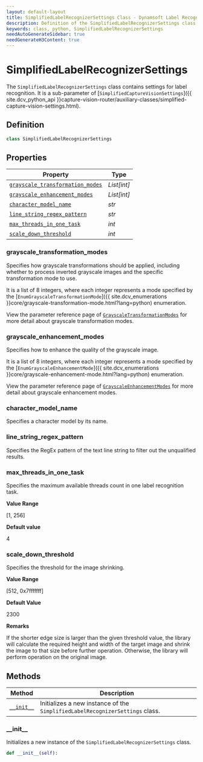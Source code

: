 ```yaml
---
layout: default-layout
title: SimplifiedLabelRecognizerSettings Class - Dynamsoft Label Recognizer Module Python Edition API Reference
description: Definition of the SimplifiedLabelRecognizerSettings class in Dynamsoft Label Recognizer Module Python Edition.
keywords: class, python, SimplifiedLabelRecognizerSettings
needAutoGenerateSidebar: true
needGenerateH3Content: true
---
```


# SimplifiedLabelRecognizerSettings

The `SimplifiedLabelRecognizerSettings` class contains settings for label recognition. It is a sub-parameter of [`SimplifiedCaptureVisionSettings`]({{ site.dcv_python_api }}capture-vision-router/auxiliary-classes/simplified-capture-vision-settings.html).

## Definition

```python
class SimplifiedLabelRecognizerSettings
```

## Properties

| Property  | Type |
| --------- | ---- |
| [`grayscale_transformation_modes`](#grayscale_transformation_modes) | *List[int]* |
| [`grayscale_enhancement_modes`](#grayscale_enhancement_modes) | *List[int]* |
| [`character_model_name`](#character_model_name) | *str* |
| [`line_string_regex_pattern`](#line_string_regex_pattern) | *str* |
| [`max_threads_in_one_task`](#max_threads_in_one_task) | *int* |
| [`scale_down_threshold`](#scale_down_threshold) | *int* |

### grayscale_transformation_modes

Specifies how grayscale transformations should be applied, including whether to process inverted grayscale images and the specific transformation mode to use.

It is a list of 8 integers, where each integer represents a mode specified by the [`EnumGrayscaleTransformationMode`]({{ site.dcv_enumerations }}core/grayscale-transformation-mode.html?lang=python) enumeration.

View the parameter reference page of <a href="{{ site.dcv_parameters_reference }}image-parameter/grayscale-transformation-modes.html?product=dlr&repoType=core" target="_blank">`GrayscaleTransformationModes`</a> for more detail about grayscale transformation modes.

### grayscale_enhancement_modes

Specifies how to enhance the quality of the grayscale image.

It is a list of 8 integers, where each integer represents a mode specified by the [`EnumGrayscaleEnhancementMode`]({{ site.dcv_enumerations }}core/grayscale-enhancement-mode.html?lang=python) enumeration.

View the parameter reference page of <a href="{{ site.dcv_parameters_reference }}image-parameter/grayscale-enhancement-modes.html?product=dlr&repoType=core" target="_blank">`GrayscaleEnhancementModes`</a> for more detail about grayscale enhancement modes.


### character_model_name

Specifies a character model by its name.

### line_string_regex_pattern

Specifies the RegEx pattern of the text line string to filter out the unqualified results.

### max_threads_in_one_task

Specifies the maximum available threads count in one label recognition task.

**Value Range**

[1, 256]

**Default value**

4

### scale_down_threshold

Specifies the threshold for the image shrinking.

**Value Range**

[512, 0x7fffffff]

**Default Value**

2300

**Remarks**

If the shorter edge size is larger than the given threshold value, the library will calculate the required height and width of the target image and shrink the image to that size before further operation. Otherwise, the library will perform operation on the original image.

## Methods
  
| Method | Description |
|------- | ---- |
| [`__init__`](#__init__) | Initializes a new instance of the `SimplifiedLabelRecognizerSettings` class. |

### \_\_init\_\_

Initializes a new instance of the `SimplifiedLabelRecognizerSettings` class.

```python
def __init__(self):
```

